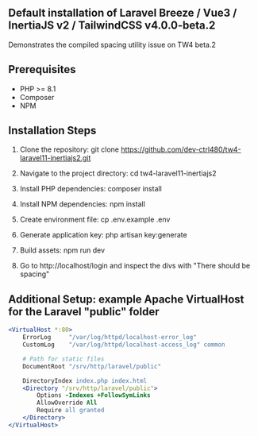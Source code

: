## Default installation of Laravel Breeze / Vue3 / InertiaJS v2 / TailwindCSS v4.0.0-beta.2

Demonstrates the compiled spacing utility issue on TW4 beta.2

## Prerequisites

- PHP >= 8.1
- Composer
- NPM


## Installation Steps

1. Clone the repository: git clone https://github.com/dev-ctrl480/tw4-laravel11-inertiajs2.git
   
2. Navigate to the project directory: cd tw4-laravel11-inertiajs2
	
3. Install PHP dependencies: composer install

4. Install NPM dependencies: npm install

5. Create environment file: cp .env.example .env

6. Generate application key: php artisan key:generate

7. Build assets: npm run dev

8. Go to http://localhost/login and inspect the divs with "There should be spacing"


## Additional Setup: example Apache VirtualHost for the Laravel "public" folder

```apache
<VirtualHost *:80>
	ErrorLog     "/var/log/httpd/localhost-error_log"
    CustomLog    "/var/log/httpd/localhost-access_log" common

    # Path for static files
    DocumentRoot "/srv/http/laravel/public"

    DirectoryIndex index.php index.html
    <Directory "/srv/http/laravel/public">
        Options -Indexes +FollowSymLinks
        AllowOverride All
        Require all granted
    </Directory>
</VirtualHost>
```